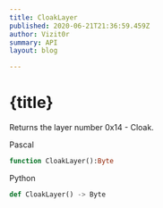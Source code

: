 ```yaml
---
title: CloakLayer
published: 2020-06-21T21:36:59.459Z
author: Vizit0r
summary: API
layout: blog

---
```


# {title}

Returns the layer number 0x14 - Cloak.



Pascal

```pascal
function CloakLayer():Byte

```


Python
```python
def CloakLayer() -> Byte
```
